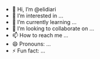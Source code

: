- 👋 Hi, I’m @elidiari
- 👀 I’m interested in ...
- 🌱 I’m currently learning ...
- 💞️ I’m looking to collaborate on ...
- 📫 How to reach me ...
- 😄 Pronouns: ...
- ⚡ Fun fact: ...

<!---
elidiari/elidiari is a ✨ special ✨ repository because its `README.md` (this file) appears on your GitHub profile.
You can click the Preview link to take a look at your changes.
--->
